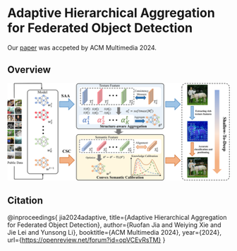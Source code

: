 # Adaptive Hierarchical Aggregation for Federated Object Detection
Our [paper](https://openreview.net/forum?id=opVCEvRsTM) was accpeted by ACM Multimedia 2024.
## Overview
![Overview](readme/Overview.png)
## Citation
@inproceedings{
jia2024adaptive,
title={Adaptive Hierarchical Aggregation for Federated Object Detection},
author={Ruofan Jia and Weiying Xie and Jie Lei and Yunsong Li},
booktitle={ACM Multimedia 2024},
year={2024},
url={https://openreview.net/forum?id=opVCEvRsTM}
}
